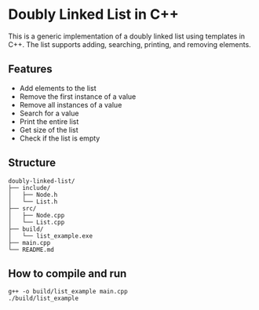 # Doubly Linked List in C++

This is a generic implementation of a doubly linked list using templates in C++. The list supports adding, searching, printing, and removing elements.

## Features
- Add elements to the list
- Remove the first instance of a value
- Remove all instances of a value
- Search for a value
- Print the entire list
- Get size of the list
- Check if the list is empty

## Structure
```
doubly-linked-list/
├── include/
│   ├── Node.h
│   └── List.h
├── src/
│   ├── Node.cpp
│   └── List.cpp
├── build/
│   └── list_example.exe
├── main.cpp
└── README.md
```

## How to compile and run
```
g++ -o build/list_example main.cpp
./build/list_example
```
